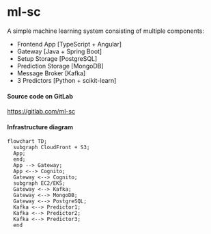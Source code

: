 # ml-sc

A simple machine learning system consisting of multiple components:
* Frontend App [TypeScript + Angular]
* Gateway [Java + Spring Boot]
* Setup Storage [PostgreSQL]
* Prediction Storage [MongoDB]
* Message Broker [Kafka]
* 3 Predictors [Python + scikit-learn]

#### Source code on GitLab
https://gitlab.com/ml-sc


#### Infrastructure diagram

```mermaid
flowchart TD;
  subgraph CloudFront + S3;
  App;
  end;
  App --> Gateway;
  App <--> Cognito;
  Gateway <--> Cognito;
  subgraph EC2/EKS;
  Gateway <--> Kafka;
  Gateway <--> MongoDB;
  Gateway <--> PostgreSQL;
  Kafka <--> Predictor1;
  Kafka <--> Predictor2;
  Kafka <--> Predictor3;
  end
```
